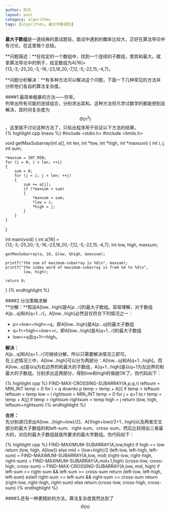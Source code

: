 ```yaml
---
author: 陈杰
layout: post
category: algorithms
tags: [algorithms, 最大字数组和]
---
```


**最大子数组**是一道经典的面试题目，面试中遇到的概率比较大，正好在算法导论中有讨论，在这里做个总结。    

**问题描述：**在给定的一个数组中，找到一个连续的子数组，使其和最大。就拿算法导论中的例子，给定数组为A[16]={13,-3,-25,20,-3,-16,-23,18,20,-7,12,-5,-22,15,-4,7}。

**问题分析解决：**有多种方法可以解决这个问题，下面一下几种常见的方法并分析他们各自的算法复杂度。

####1.最简单粗暴的方法——穷举。    
列举出所有可能的连续组合，分别求出其和。这种方法但凡学过数学的都能想到且解决，其时间复杂度为$$\Theta(n^2)$$。这里就不讨论这种方法了，只给出程序用于验证以下方法的结果。    
{% highlight cpp lineos %}
#include <stdio.h>
#include <limits.h>

void getMaxSubarray(int a[], int len, int *low, int *high, int *maxsum)
{
    int i, j;
    int sum;
    
    *maxsum = INT_MIN;
    for (i = 0; i < len; ++i)
    {
        sum = 0;
        for (j = i; j < len; ++j)
        {
            sum += a[j];
            if (*maxsum < sum)
            {
                *maxsum = sum;
                *low = i; 
                *high = j;
            }
        }
    }
}

int main(void)
{
    int a[16] = {13,-3,-25,20,-3,-16,-23,18,20,-7,12,-5,-22,15,-4,7};
    int low, high, maxsum;

    getMaxSubarray(a, 16, &low, &high, &maxsum);

    printf("the sum of maximum-subarray is %d\n", maxsum);
    printf("the index word of maximum-subarray is from %d to %d\n",
            low, high);

    return 0;
}
{% endhighlight %}

####2.分治策略求解    
**分解：**假设A[low...high]是A[p...r]的最大子数组。容易理解，对于数组A[p...q]和A[q+1...r]，A[low...high]必然且仅符合下列情况之一：    

- p<=low<=high<=q，即A[low...high]是A[p...q]的最大子数组    
- q+1<=high<=low<=r，即A[low...high]是A[q+1...r]的最大子数组    
- low<=q且q+1<=high。    

**解决：**    
A[p...q]和A[q+1...r]可继续分解，所以只需要解决情况三即可。    
在上述情况三中，A[low...high]可以分为两部分：A[low...q]和A[q+1...high]。而A[low...q]是以q为右边界的和最大的子数组，A[q+1...high]是以q+1为左边界的和最大的子数组。分别求出这两部分，得到low和high的值就OK了。伪代码如下：    

{% highlight cpp %}
FIND-MAX-CROSSING-SUBARRAY(A,p,q,r)
    leftsum = MIN_INT
    temp = 0
    for i = q downto p
        temp = temp + A[i]
        if temp > leftsum
            leftsum = temp
            low = i
    rightsum = MIN_INT
    temp = 0
    for j = q+1 to r
        temp = temp + A[j]
        if temp > rightsum
            rightsum = temp
            high = j
    return (low, high, leftsum+rightsum)
{% endhighlight %}

**合并：**    
先分别递归求出A[low...(high+low)/2]、A[(high+low)/2+1...high]以及两者交叉部分的最大子数组的和left-sum、right-sum、cross-sum，然后比较得出三者最大的，对应的最大子数组就是所要求的最大字数组。伪代码如下：

{% highlight cpp %}
FIND-MAXIMUM-SUBARRAY(A,low,high)
    if high == low
        return (low, high, A[low])
    else mid = (low+high)/2
        (left-low, left-high, left-sum) = FIND-MAXIMUM-SUBARRAY(A,low, mid)
        (right-low, right-high, right-sum) = FIND-MAXIMUM-SUBARRAY(A,mid+1,high)
        (cross-low, cross-high, cross-sum) = FIND-MAX-CROSSING-SUBARRAY(A,low, mid, high)
    if left-sum >= right-sum && left-sum >= cross-sum
        return (left-low, left-high, left-sum)
    esleif right-sum >= left-sum && right-sum >= cross-sum
        return (right-low, right-high, right-sum)
    else
        return (cross-low, cross-high, cross-sum)
{% endhighlight %}

####3.还有一种更精妙的方法，算法复杂度竟然达到了$$\Theta(n)$$
